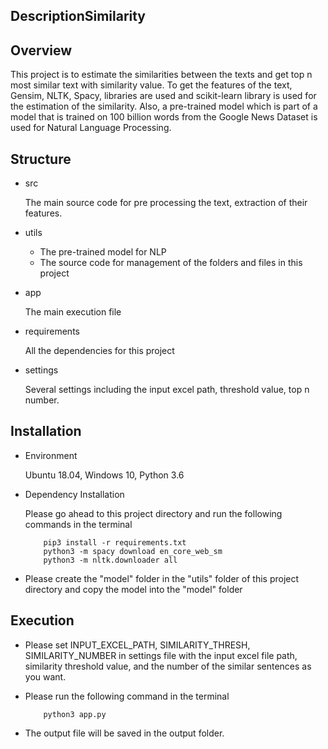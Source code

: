 ## DescriptionSimilarity

## Overview

This project is to estimate the similarities between the texts and get top n most similar text with similarity value. 
To get the features of the text, Gensim, NLTK, Spacy, libraries are used and scikit-learn library is used for the 
estimation of the similarity. 
Also, a pre-trained model which is part of a model that is trained on 100 billion words from the Google News Dataset is 
used for Natural Language Processing.

## Structure

- src

    The main source code for pre processing the text, extraction of their features.
    
- utils

    * The pre-trained model for NLP
    * The source code for management of the folders and files in this project
    
- app

    The main execution file

- requirements

    All the dependencies for this project
    
- settings

    Several settings including the input excel path, threshold value, top n number. 

## Installation

- Environment

    Ubuntu 18.04, Windows 10, Python 3.6

- Dependency Installation

    Please go ahead to this project directory and run the following commands in the terminal
    ```
        pip3 install -r requirements.txt
        python3 -m spacy download en_core_web_sm
        python3 -m nltk.downloader all
    ```

- Please create the "model" folder in the "utils" folder of this project directory and copy the model into the "model" folder
 
## Execution

- Please set INPUT_EXCEL_PATH, SIMILARITY_THRESH, SIMILARITY_NUMBER in settings file with the input excel file path, 
similarity threshold value, and the number of the similar sentences as you want.

- Please run the following command in the terminal

    ```
        python3 app.py
    ```

- The output file will be saved in the output folder.
